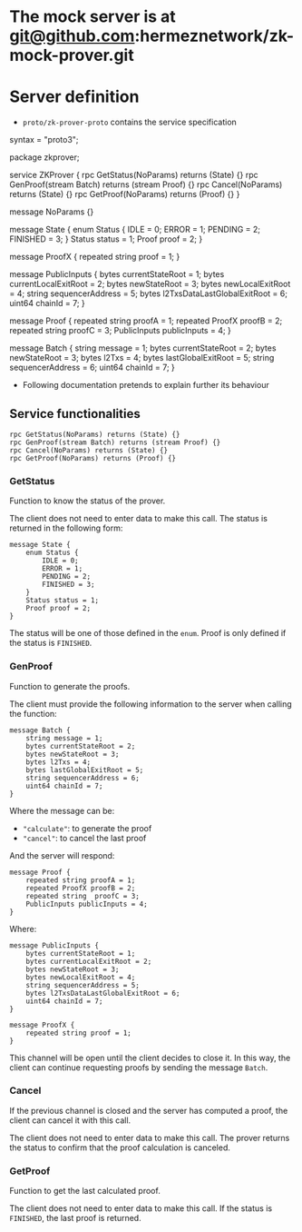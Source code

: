 # The mock server is at git@github.com:hermeznetwork/zk-mock-prover.git

# Server definition
- `proto/zk-prover-proto` contains the service specification

syntax = "proto3";

package zkprover;

service ZKProver {
    rpc GetStatus(NoParams) returns (State) {}
    rpc GenProof(stream Batch) returns (stream Proof) {}
    rpc Cancel(NoParams) returns (State) {}
    rpc GetProof(NoParams) returns (Proof) {}
}

message NoParams {}

message State {
    enum Status {
        IDLE = 0;
        ERROR = 1;
        PENDING = 2;
        FINISHED = 3;
    }
    Status status = 1;
    Proof proof = 2;
}

message ProofX {
    repeated string proof = 1;
}

message PublicInputs {
    bytes currentStateRoot = 1;
    bytes currentLocalExitRoot = 2;
    bytes newStateRoot = 3;
    bytes newLocalExitRoot = 4;
    string sequencerAddress = 5;
    bytes l2TxsDataLastGlobalExitRoot = 6;
    uint64 chainId = 7;
}

message Proof {
    repeated string proofA = 1;
    repeated ProofX proofB = 2;
    repeated string  proofC = 3;
    PublicInputs publicInputs = 4;
}

message Batch {
    string message = 1;
    bytes currentStateRoot = 2;
    bytes newStateRoot = 3;
    bytes l2Txs = 4;
    bytes lastGlobalExitRoot = 5;
    string sequencerAddress = 6;
    uint64 chainId = 7;
}


- Following documentation pretends to explain further its behaviour

## Service functionalities
```
rpc GetStatus(NoParams) returns (State) {}
rpc GenProof(stream Batch) returns (stream Proof) {}
rpc Cancel(NoParams) returns (State) {}
rpc GetProof(NoParams) returns (Proof) {}
```

### GetStatus
Function to know the status of the prover.

The client does not need to enter data to make this call.
The status is returned in the following form:
```
message State {
    enum Status {
        IDLE = 0;
        ERROR = 1;
        PENDING = 2;
        FINISHED = 3;
    }
    Status status = 1;
    Proof proof = 2;
}
```

The status will be one of those defined in the `enum`. Proof is only defined if the status is `FINISHED`.

### GenProof
Function to generate the proofs.

The client must provide the following information to the server when calling the function:
```
message Batch {
    string message = 1;
    bytes currentStateRoot = 2;
    bytes newStateRoot = 3;
    bytes l2Txs = 4;
    bytes lastGlobalExitRoot = 5;
    string sequencerAddress = 6;
    uint64 chainId = 7;
}
```

Where the message can be:
- `"calculate"`: to generate the proof
- `"cancel"`: to cancel the last proof

And the server will respond:
```
message Proof {
    repeated string proofA = 1;
    repeated ProofX proofB = 2;
    repeated string  proofC = 3;
    PublicInputs publicInputs = 4;
}
```

Where:
```
message PublicInputs {
    bytes currentStateRoot = 1;
    bytes currentLocalExitRoot = 2;
    bytes newStateRoot = 3;
    bytes newLocalExitRoot = 4;
    string sequencerAddress = 5;
    bytes l2TxsDataLastGlobalExitRoot = 6;
    uint64 chainId = 7;
}

message ProofX {
    repeated string proof = 1;
}
```

This channel will be open until the client decides to close it. In this way, the client can continue requesting proofs by sending the message `Batch`.

### Cancel
If the previous channel is closed and the server has computed a proof, the client can cancel it with this call.

The client does not need to enter data to make this call.
The prover returns the status to confirm that the proof calculation is canceled.

### GetProof
Function to get the last calculated proof.

The client does not need to enter data to make this call.
If the status is `FINISHED`, the last proof is returned.
